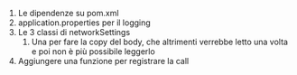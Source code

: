 1. Le dipendenze su pom.xml
2. application.properties per il logging
3. Le 3 classi di networkSettings
   1. Una per fare la copy del body, che altrimenti verrebbe 
   letto una volta e poi non è più possibile leggerlo
4. Aggiungere una funzione per registrare la call
